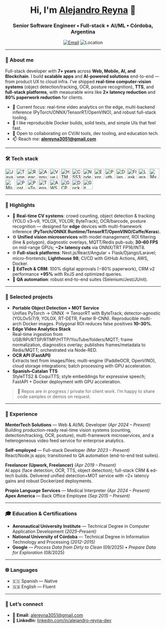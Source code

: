 <!-- Profile README for Julio Alejandro Reyna -->
<!-- Rename the repository to: <YOUR_GITHUB_USERNAME>/<YOUR_GITHUB_USERNAME> and drop this README.md in the root -->

<h1 align="center">Hi, I'm <a href="mailto:alereyna3051@gmail.com">Alejandro Reyna</a> 👋</h1>
<h3 align="center">Senior Software Engineer • Full-stack + AI/ML • Córdoba, Argentina</h3>
<p align="center">
  <a href="mailto:alereyna3051@gmail.com"><img alt="Email" src="https://img.shields.io/badge/Email-alereyna3051%40gmail.com-red?style=for-the-badge"></a>
  <img alt="Location" src="https://img.shields.io/badge/Córdoba-Argentina-3E8E7E?style=for-the-badge">
</p>

---

### 🧭 About me
Full-stack developer with **7+ years** across **Web, Mobile, AI, and Blockchain**. I build **scalable apps** and **AI-powered solutions** end-to-end — from product UX to cloud infra. I’ve shipped **real-time computer-vision systems** (object detection/tracking, OCR, posture recognition), **TTS**, and **full-stack platforms**, with measurable wins like **2× latency reduction** and **80% paperwork reduction** for clients.

- 🔭 Current focus: real-time video analytics on the edge, multi-backend inference (PyTorch/ONNX/TensorRT/OpenVINO), and robust full-stack tooling.
- 🧪 I like reproducible Docker builds, solid tests, and simple UIs that feel fast.
- 🤝 Open to collaborating on CV/AI tools, dev tooling, and education tech.
- 📫 Reach me: **alereyna3051@gmail.com**

---

### 🛠️ Tech stack
<p>
  <!-- Languages & Frontend -->
  <img src="https://cdn.jsdelivr.net/gh/devicons/devicon/icons/javascript/javascript-original.svg" height="32" alt="JavaScript" />
  <img src="https://cdn.jsdelivr.net/gh/devicons/devicon/icons/typescript/typescript-original.svg" height="32" alt="TypeScript" />
  <img src="https://cdn.jsdelivr.net/gh/devicons/devicon/icons/react/react-original.svg" height="32" alt="React" />
  <img src="https://cdn.jsdelivr.net/gh/devicons/devicon/icons/angularjs/angularjs-original.svg" height="32" alt="Angular" />
  <img src="https://cdn.jsdelivr.net/gh/devicons/devicon/icons/vuejs/vuejs-original.svg" height="32" alt="Vue.js" />
  <img src="https://cdn.jsdelivr.net/gh/devicons/devicon/icons/html5/html5-plain.svg" height="32" alt="HTML5" />
  <img src="https://cdn.jsdelivr.net/gh/devicons/devicon/icons/css3/css3-plain.svg" height="32" alt="CSS3" />
  <!-- Backend -->
  <img src="https://cdn.jsdelivr.net/gh/devicons/devicon/icons/nodejs/nodejs-original.svg" height="32" alt="Node.js" />
  <img src="https://cdn.jsdelivr.net/gh/devicons/devicon/icons/express/express-original.svg" height="32" alt="Express" />
  <img src="https://cdn.jsdelivr.net/gh/devicons/devicon/icons/python/python-original.svg" height="32" alt="Python" />
  <img src="https://cdn.jsdelivr.net/gh/devicons/devicon/icons/django/django-plain.svg" height="32" alt="Django" />
  <img src="https://cdn.jsdelivr.net/gh/devicons/devicon/icons/flask/flask-original.svg" height="32" alt="Flask" />
  <img src="https://cdn.jsdelivr.net/gh/devicons/devicon/icons/laravel/laravel-original-wordmark.svg" height="32" alt="Laravel" />
  <img src="https://cdn.jsdelivr.net/gh/devicons/devicon/icons/mysql/mysql-original.svg" height="32" alt="MySQL" />
  <img src="https://cdn.jsdelivr.net/gh/devicons/devicon/icons/mongodb/mongodb-original.svg" height="32" alt="MongoDB" />
  <img src="https://cdn.jsdelivr.net/gh/devicons/devicon/icons/postgresql/postgresql-original.svg" height="32" alt="PostgreSQL" />
  <!-- AI/ML -->
  <img src="https://cdn.jsdelivr.net/gh/devicons/devicon/icons/pytorch/pytorch-original.svg" height="32" alt="PyTorch" />
  <img src="https://cdn.jsdelivr.net/gh/devicons/devicon/icons/tensorflow/tensorflow-original.svg" height="32" alt="TensorFlow" />
  <!-- Cloud/Tools -->
  <img src="https://cdn.jsdelivr.net/gh/devicons/devicon/icons/amazonwebservices/amazonwebservices-original-wordmark.svg" height="32" alt="AWS" />
  <img src="https://cdn.jsdelivr.net/gh/devicons/devicon/icons/googlecloud/googlecloud-original.svg" height="32" alt="GCP" />
  <img src="https://cdn.jsdelivr.net/gh/devicons/devicon/icons/docker/docker-original.svg" height="32" alt="Docker" />
  <img src="https://cdn.jsdelivr.net/gh/devicons/devicon/icons/git/git-original.svg" height="32" alt="Git" />
</p>

---

### 🚀 Highlights
- 🧠 **Real-time CV systems**: crowd counting, object detection & tracking (YOLO v3–v9, YOLOX, YOLOR; ByteTrack), OCR/barcode, posture recognition — designed for **edge** devices with multi-framework inference (**PyTorch/ONNX Runtime/TensorRT/OpenVINO/Caffe/Keras**).
- ⚙️ **Unified vision microservices** with model management, ROI filtering (line & polygon), diagnostic overlays, MQTT/Redis pub-sub; **30–60 FPS** on mid-range GPUs; **~2× latency cuts** via ONNX/TRT FP16/INT8.
- 🌐 **Full-stack platforms**: Next.js/React/Angular + Flask/Django/Laravel; micro-frontends; **Lighthouse 98**; CI/CD with GitHub Actions, AWS, Docker.
- 🏥 **EdTech & CRM**: 100% digital approvals (−80% paperwork), CRM v2 performance **+95%** with RxJS and optimized queries.
- 🧪 **QA automation**: robust end-to-end suites (Selenium/Jest/JUnit).

---

### 🔎 Selected projects
- **Portable Object Detection + MOT Service**  
  Unifies PyTorch → ONNX → TensorRT with ByteTrack; detector-agnostic (YOLOv5/7/9, YOLOX, RT-DETR, Faster R-CNN). Reproducible multi-arch Docker images. Polygonal ROI reduces false positives **10–30%**.
- **Edge Video Analytics Stack**  
  Real-time ingestion from USB/RPi/RTSP/RTMP/HTTP/YouTube/folders/MQTT; frame normalization, diagnostics overlay; publishes frames/metadata to Redis/MQTT; orchestrated via Node-RED.
- **OCR API (FastAPI)**  
  Extracts text from images/files; multi-engine (PaddleOCR, OpenVINO), cloud storage integrations; batch processing with GPU acceleration.
- **Spanish–Catalan TTS**  
  StyleTTS2 & CoquiTTS; style embeddings for expressive speech; FastAPI + Docker deployment with GPU acceleration.

> 🔗 Repos are in progress / private for client work. I’m happy to share code samples or demos on request.

---

### 💼 Experience
**MenterTech Solutions** — Web & AI/ML Developer *(Apr 2024 – Present)*  
Building production-ready real-time vision systems (counting, detection/tracking, OCR, posture), multi-framework microservices, and a heterogeneous video feed service for enterprise analytics.

**Self-employed** — Full-stack Developer *(Mar 2023 – Present)*  
React/Node.js apps; transitioned to QA automation (end-to-end test suites).

**Freelancer (Upwork, Freelancer)** *(Apr 2019 – Present)*  
AI apps (face detection, OCR, TTS, object detection); full-stack CRM & ed-tech builds. Delivered unified detection+MOT service with ~2× latency gains and robust Dockerized deployments.

**Propio Language Services** — Medical Interpreter *(Apr 2024 – Present)*  
**Apex America** — Back Office Employee *(Sep 2015 – Present)*

---

### 🎓 Education & Certifications
- **Aeronautical University Institute** — Technical Degree in Computer Application Development *(2025–Present)*  
- **National University of Córdoba** — Technical Degree in Information Technology and Processing *(2012–2015)*  
- **Google** — *Process Data from Dirty to Clean* (09/2025) • *Prepare Data for Exploration* (08/2025)

---

### 🌐 Languages
- 🇪🇸 Spanish — Native  
- 🇬🇧 English — Fluent

---

### 🤝 Let’s connect
- 💌 **Email:** [alereyna3051@gmail.com](mailto:alereyna3051@gmail.com)  
- 💼 **LinkedIn:** [linkedin.com/in/alejandro-reyna-dev](https://www.linkedin.com/in/alejandro-reyna-dev/)


<!-- Optional: GitHub stats (consider enabling once repos exist)
<p align="center">
  <img src="https://github-readme-streak-stats.herokuapp.com?user=<YOUR_GITHUB_USERNAME>&theme=default" alt="GitHub Streak" />
  <img src="https://github-readme-stats.vercel.app/api?username=<YOUR_GITHUB_USERNAME>&show_icons=true" alt="GitHub Stats" />
</p>
-->
